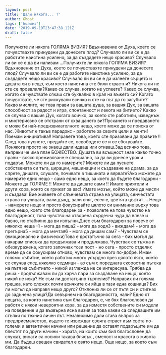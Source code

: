 ```yaml
---
layout: post
title: 'Дали някога... ?'
author: Ghost
tags: ['huawei']
date: '2019-09-19T23:47:38.121Z'
draft: false
---
```


Получихте ли някога ГОЛЯМА ВИЗИЯ? Вдъхновение от Духа, което се почувствахте принудени да донесете плод? Случвало ли ви се е да работите наистина усилено, за да създадете нещо красиво? Случвало ли ви се е да ви наливам ...Получихте ли някога ГОЛЯМА ВИЗИЯ? Вдъхновение от Духа, което се почувствахте принудени да донесете плод? Случвало ли ви се е да работите наистина усилено, за да създадете нещо красиво? Случвало ли ви се е да излеете сърцето и душата си в нещо, към което наистина сте били страстни? Никога ли не сте се провалили?Какво се случва, когато не успеете? Какво се случва, когато се чувствате сякаш сте буквално в края на въжето си? Когато почувствате, че сте рискували всичко и сте на път да го загубите? Какво мислите, че това прави за вашата душа, за вашия Дух, за вашата способност за радост и игра, спонтанност и лекота на битието? Какво се случва с вашия Дух, когато всичко, за което сте работили, изведнъж и мистериозно се отстрани от схващането ви?Пускането и предаването е може би най-предизвикателното нещо, което може да се поиска от нас. Животът е такъв парадокс - работете за своите цели и мечти! Поемам инициатива!! Направете това, което сте призовани да правите !! След това пуснете, предайте се, освободете се и се сбогувайте. Понякога просто не знаеш дали идваш или отиваш.Зад всичко това, въпреки че има план БОЖЕСТВО. Душата ви всъщност знае какво точно прави - всяко преживяване е специално, за да ви донесе урок и подарък. Можете ли да го намерите? Можете ли да пуснете собствената си тъга, цирации, машинации и създаване на драма, за да спрете, дишате, слушате, почивате в тишината и вярвате?Ако можете да намерите едно нещо - само едно нещо, за което да бъдете благодарни - Можете да ГОЛЯМЕ !! Можете да дишате сами !! Имате приятели и други хора, които се грижат за вас! Имате мозък, който може да мисли и създава! Вие живеете от слънчевата страна на улицата, сенчестата страна на улицата, вали дъжд, вали сняг, есен е, цветята цъфтят ... Нещо - намерете нещо и просто фокусирайте цялото си внимание върху това едно нещо, което сте благодарен за - позволете на това чувство на благодарност, това чувство на отворена сърдечна чуда да влезе и бавно, но стабилно да ви изпълни.Днес съм благодарен за повече от няколко неща -1 - мога да пиша2 - мога да ходя3 - виждам4 - мога да прегърна5 - мога да мечтая6 - мога да дишам сам7 - Чувствам се (емоционално и физически)Това е достатъчно за сега - бих могъл да накарам списъка да продължава и продължава. Чувствах се тъжна и обезкуражена, когато започнах този пост - но сега - просто отделих време да се фокусирам отново, чувствам се много по-добре. Имам голямо събитие, което работих много усърдно през цялото лято, което се случва след няколко седмици - аз съм с поредната скоростна пътека на пътя на събитието - никой изглежда не се интересува. Трябва да реша - продължавам ли да харча пари за създаване на нещо, което никой не иска? Не съм ли достатъчно търпелив? Направих ли голяма грешка, като сложих почти всичките си яйца в тази една кошница? Бих ли могъл да направя нещо друго? Отклоних ли се от пътя си и стигнах до задънена улица?Да се ​​върнем на благодарността, нали? Едно от нещата, за които наистина съм благодарен, е, че бях благословен да работя с някои невероятни хора, за да изместя собствените си модели на поведение и да възвърна ясна визия за това какви са следващите им стъпки по техния личен път. Независимо дали става въпрос за предприемачество, където те извеждат своята страст към света по-големи и автентични начини или решение да оставят подаръците им да блестят по други начини - хората, на които съм бил благословен да служат, винаги са носили такава блясък , смелост и красота в живота ми. Да бъдеш свещен свидетел е свято нещо. Още нещо, за което съм благодарен.
